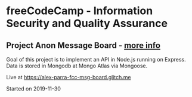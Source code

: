 # freeCodeCamp - Information Security and Quality Assurance

## Project Anon Message Board - [more info](https://www.freecodecamp.org/learn/information-security-and-quality-assurance/information-security-and-quality-assurance-projects/anonymous-message-board)  

Goal of this project is to implement an API in Node.js running on Express.  
Data is stored in Mongodb at Mongo Atlas via Mongoose.  

Live at https://alex-parra-fcc-msg-board.glitch.me

Started on 2019-11-30  